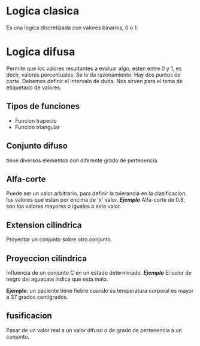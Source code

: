 # Logica clasica
Es una logica discretizada con valores binarios, 0 o 1.
 
# Logica difusa
Permite que los valores resultantes a evaluar algo, esten entre 0 y 1, es decir, valores porcentuales. Se le da razonamiento. Hay dos puntos de corte. Debemos definir el intervalo de duda.
Nos sirven para el tema de etiquetado de valores.
## Tipos de funciones
- Funcion trapecio
- Funcion triangular
## Conjunto difuso
tiene diversos elementos con diferente grado de pertenencia.
## Alfa-corte
Puede ser un valor arbitrario, para definir la tolerancia en la clasificacion.
los valores que estan por encima de 'x' valor.
***Ejemplo*** Alfa-corte de 0.8, son los valores mayores o iguales a este valor.
## Extension cilindrica
Proyectar un conjunto sobre otro conjunto.
## Proyeccion cilindrica
Influencia de un conjunto C en un estado determinado.
***Ejemplo*** El color de negro del aguacate indica que esta malo.

**Ejemplo**: un paciente tiene fiebre cuando su temperatura corporal es mayor a 37 grados centigrados.

## fusificacion
Pasar de un valor real a un valor difuso o de grado de pertenencia a un conjunto.



